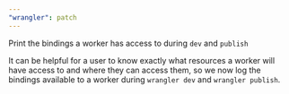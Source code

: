 ```yaml
---
"wrangler": patch
---
```


Print the bindings a worker has access to during `dev` and `publish`

It can be helpful for a user to know exactly what resources a worker will have access to and where they can access them, so we now log the bindings available to a worker during `wrangler dev` and `wrangler publish`.
